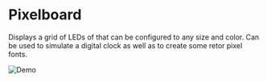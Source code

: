 # Pixelboard

Displays a grid of LEDs of that can be configured to any size and color. Can be used to simulate a digital clock as well as to create some retor pixel fonts.

![Demo](https://jonathanweiss.github.io/pixelboard/demo.png)

